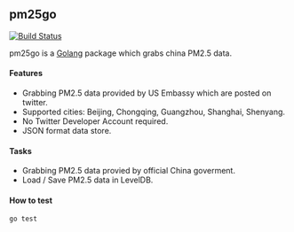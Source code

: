 ## pm25go

[![Build Status](https://travis-ci.org/northbright/pm25go.svg?branch=master)](https://travis-ci.org/northbright/pm25go)

pm25go is a [Golang](http://golang.org) package which grabs china PM2.5 data.

#### Features
* Grabbing PM2.5 data provided by US Embassy which are posted on twitter.
* Supported cities: Beijing, Chongqing, Guangzhou, Shanghai, Shenyang.
* No Twitter Developer Account required.
* JSON format data store.

#### Tasks
* Grabbing PM2.5 data provied by official China goverment.
* Load / Save PM2.5 data in LevelDB.

#### How to test

    go test

